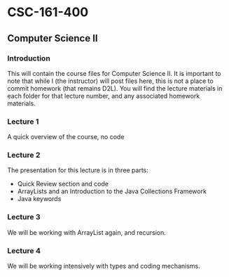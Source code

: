 # CSC-161-400
## Computer Science II

### Introduction
This will contain the course files for Computer Science II.  It is important to note that while I (the instructor) will post files here, this is not a place to commit homework (that remains D2L).  You will find the lecture materials in each folder for that lecture number, and any associated homework materials.

### Lecture 1
A quick overview of the course, no code

### Lecture 2
The presentation for this lecture is in three parts:
- Quick Review section and code
- ArrayLists and an Introduction to the Java Collections Framework
- Java keywords

### Lecture 3
We will be working with ArrayList again, and recursion.

### Lecture 4
We will be working intensively with types and coding mechanisms.

